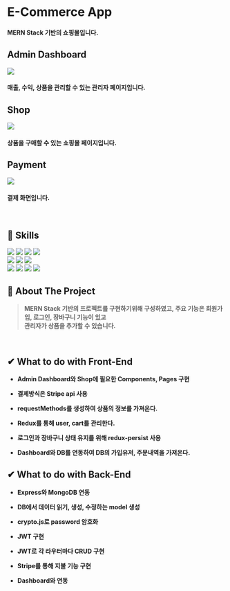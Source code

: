 <div>
  <h1>E-Commerce App</h1>
 <h4>MERN Stack 기반의 쇼핑몰입니다.</h4>
  </div>
  <h2>Admin Dashboard</h2>
<div>
  <img src="https://user-images.githubusercontent.com/83646986/160061766-bcfaadb9-ed4d-4b65-a337-af546cb19e5e.gif" />
  <h4>매출, 수익, 상품을 관리할 수 있는 관리자 페이지입니다.</h4>
</div>
<h2>Shop</h2>
<div>
  <img src="https://user-images.githubusercontent.com/83646986/160062399-9261943e-bfae-407a-ac21-ca337e6099cf.gif" />
  <h4>상품을 구매할 수 있는 쇼핑몰 페이지입니다.</h4>
</div>
<h2>Payment</h2>
<div>
  <img src="https://user-images.githubusercontent.com/83646986/160063054-1499a8aa-a5a6-4bd7-9087-de5bcbee39ce.gif" />
  <h4>결제 화면입니다.</h4>
</div>
<br>

## 💪 Skills
<img src="https://img.shields.io/badge/MongoDB-4EA94B?style=for-the-badge&logo=mongodb&logoColor=white"/> <img src="https://img.shields.io/badge/Express.js-000000?style=for-the-badge&logo=express&logoColor=white"/> <img src="https://img.shields.io/badge/React-20232A?style=for-the-badge&logo=react&logoColor=61DAFB"/> <img src="https://img.shields.io/badge/Node.js-339933?style=for-the-badge&logo=nodedotjs&logoColor=white"/> <br />
<img src="https://img.shields.io/badge/CSS3-1572B6?style=for-the-badge&logo=css3&logoColor=white"/> <img src="https://img.shields.io/badge/styled--components-DB7093?style=for-the-badge&logo=styled-components&logoColor=white"/> <img src="https://img.shields.io/badge/Material%20UI-007FFF?style=for-the-badge&logo=mui&logoColor=white"/> <br />
<img src="https://img.shields.io/badge/Redux-593D88?style=for-the-badge&logo=redux&logoColor=white"/> <img src="https://img.shields.io/badge/React_Router-CA4245?style=for-the-badge&logo=react-router&logoColor=white"/> <img src="https://img.shields.io/badge/firebase-ffca28?style=for-the-badge&logo=firebase&logoColor=black"/> <img src="https://img.shields.io/badge/Stripe-626CD9?style=for-the-badge&logo=Stripe&logoColor=white"/>
<br/>

## 📝 About The Project
> <b>MERN Stack 기반의 프로젝트를 구현하기위해 구성하였고, 주요 기능은 회원가입, 로그인, 장바구니 기능이 있고<br/>
관리자가 상품을 추가할 수 있습니다.</b>

<br/>

## ✔︎ What to do with Front-End

- <b>Admin Dashboard와 Shop에 필요한 Components, Pages 구현</b>

- <b>결제방식은 Stripe api 사용</b>

- <b>requestMethods를 생성하여 상품의 정보를 가져온다.</b>

- <b>Redux를 통해 user, cart를 관리한다.</b>

- <b>로그인과 장바구니 상태 유지를 위해 redux-persist 사용</b>

- <b>Dashboard와 DB를 연동하여 DB의 가입유저, 주문내역을 가져온다.</b>

## ✔︎ What to do with Back-End
  
  - <b>Express와 MongoDB 연동</b>
  
  - <b>DB에서 데이터 읽기, 생성, 수정하는 model 생성</b>
  
  - <b>crypto.js로 password 암호화</b>
  
  - <b>JWT 구현</b>
  
  - <b>JWT로 각 라우터마다 CRUD 구현</b>
  
  - <b>Stripe를 통해 지불 기능 구현</b>
  
  - <b>Dashboard와 연동</b>
